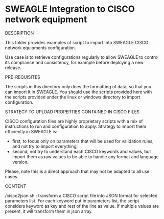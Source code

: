 # SWEAGLE Integration to CISCO network equipment

DESCRIPTION

This folder provides examples of script to import into SWEAGLE CISCO network equipments configuration.

Use case is to retrieve configurations regularly to allow SWEAGLE to control its compliance and consistency, for example before deploying a new release.


PRE-REQUISITES

The scripts in this directory only does the formatting of data, so that you can import it in SWEAGLE.
You should use the scripts provided here with the scripts provided under the linux or windows directory to import configuration.


STRATEGY TO UPLOAD PROPERTIES CONTAINED IN CISCO FILES

CISCO configuration files are highly proprietary scripts with a mix of instructions to run and configuration to apply.
Strategy to import them efficiently in SWEAGLE is:
- first, to focus only on parameters that will be used for validation rules, and not try to import everything;
- second, not try to understand each CISCO keywords and values, but import them as raw values to be able to handle any format and language version.

Please, note this is a direct approach that may not be adapted to all use cases.


CONTENT

/cisco2json.sh : transform a CISCO script file into JSON format for selected parameters list.
For each keyword put in parameters list, the script considers keyword as key and rest of the line as value.
If multiple values are present, it will transform them in json array.

